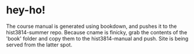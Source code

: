 # hey-ho!

The course manual is generated using bookdown, and pushes it to the hist3814-summer repo. Because cname is finicky, grab the contents of the 'book' folder and copy them to the hist3814-manual and push. Site is being served from the latter spot.